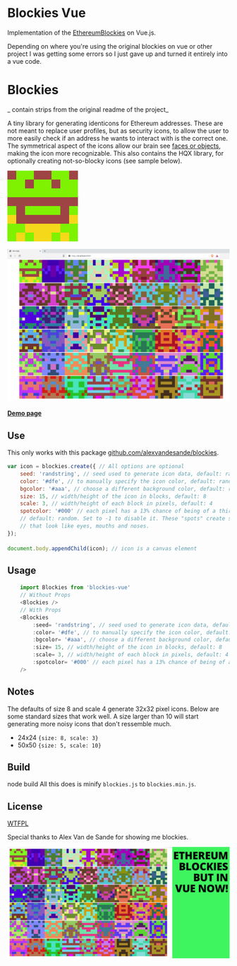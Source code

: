 # Blockies Vue

Implementation of the [EthereumBlockies](https://github.com/ethereum/blockies) on Vue.js.

Depending on where you're using the original blockies on vue or other project I was getting some errors so I just gave up and turned it entirely into a vue code.

Blockies
========

_ contain strips from the original readme of the project_

A tiny library for generating identicons for Ethereum addresses. These are not meant to replace user profiles, but as security icons, to allow the user to more easily check if an address he wants to interact with is the correct one. The symmetrical aspect of the icons allow our brain see [faces or objects](https://en.wikipedia.org/wiki/Pareidolia), making the icon more recognizable. This also contains the HQX library, for optionally creating not-so-blocky icons (see sample below).

![Sample blockie image](download.png "Single Blockie")

![Sample blockies image](sample.png "Blockies")

[**Demo page**](http://download13.github.io/blockies/)

Use
-----

This only works with this package [github.com/alexvandesande/blockies](github.com/alexvandesande/blockies).

```js
var icon = blockies.create({ // All options are optional
    seed: 'randstring', // seed used to generate icon data, default: random
    color: '#dfe', // to manually specify the icon color, default: random
    bgcolor: '#aaa', // choose a different background color, default: random
    size: 15, // width/height of the icon in blocks, default: 8
    scale: 3, // width/height of each block in pixels, default: 4
    spotcolor: '#000' // each pixel has a 13% chance of being of a third color, 
    // default: random. Set to -1 to disable it. These "spots" create structures
    // that look like eyes, mouths and noses. 
});
 
document.body.appendChild(icon); // icon is a canvas element
```

## Usage

```ts
    import Blockies from 'blockies-vue'
    // Without Props
    <Blockies />
    // With Props
    <Blockies
        :seed= 'randstring', // seed used to generate icon data, default: random
        :color= '#dfe', // to manually specify the icon color, default: random
        :bgcolor= '#aaa', // choose a different background color, default: random
        :size= 15, // width/height of the icon in blocks, default: 8
        :scale= 3, // width/height of each block in pixels, default: 4
        :spotcolor= '#000' // each pixel has a 13% chance of being of a third color,
    />
```


Notes
-----

The defaults of size 8 and scale 4 generate 32x32 pixel icons. Below are some standard sizes that work well. A size larger than 10 will start generating more noisy icons that don't ressemble much.

 * 24x24 `{size: 8, scale: 3}`
 * 50x50 `{size: 5, scale: 10}`

Build
-----

node build
All this does is minify `blockies.js` to `blockies.min.js`.

License
-------

[WTFPL](http://www.wtfpl.net/)


Special thanks to Alex Van de Sande for showing me blockies.

![Sample blockies image](banner.png "Banner")
